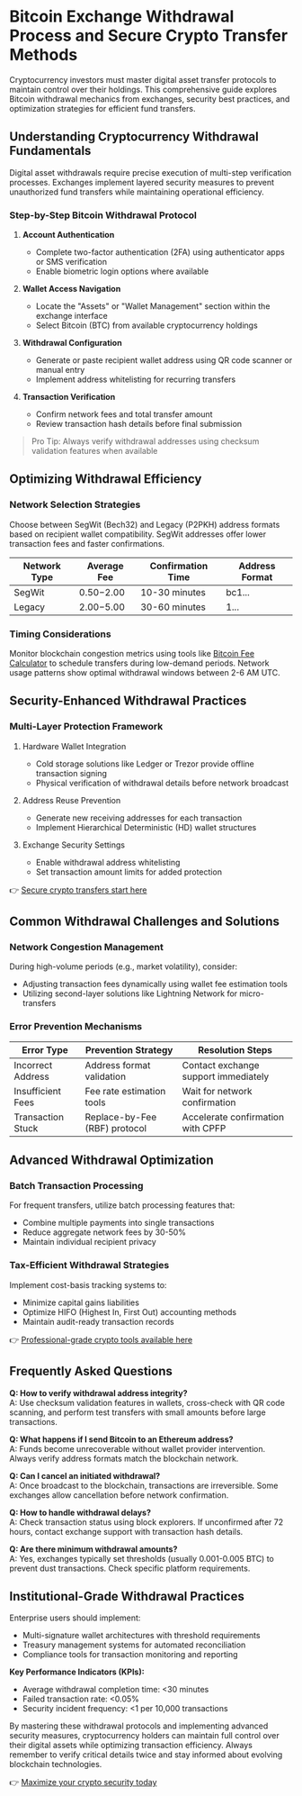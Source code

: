 # Bitcoin Exchange Withdrawal Process and Secure Crypto Transfer Methods  

Cryptocurrency investors must master digital asset transfer protocols to maintain control over their holdings. This comprehensive guide explores Bitcoin withdrawal mechanics from exchanges, security best practices, and optimization strategies for efficient fund transfers.  

## Understanding Cryptocurrency Withdrawal Fundamentals  

Digital asset withdrawals require precise execution of multi-step verification processes. Exchanges implement layered security measures to prevent unauthorized fund transfers while maintaining operational efficiency.  

### Step-by-Step Bitcoin Withdrawal Protocol  

1. **Account Authentication**  
   - Complete two-factor authentication (2FA) using authenticator apps or SMS verification  
   - Enable biometric login options where available  

2. **Wallet Access Navigation**  
   - Locate the "Assets" or "Wallet Management" section within the exchange interface  
   - Select Bitcoin (BTC) from available cryptocurrency holdings  

3. **Withdrawal Configuration**  
   - Generate or paste recipient wallet address using QR code scanner or manual entry  
   - Implement address whitelisting for recurring transfers  

4. **Transaction Verification**  
   - Confirm network fees and total transfer amount  
   - Review transaction hash details before final submission  

> Pro Tip: Always verify withdrawal addresses using checksum validation features when available  

## Optimizing Withdrawal Efficiency  

### Network Selection Strategies  
Choose between SegWit (Bech32) and Legacy (P2PKH) address formats based on recipient wallet compatibility. SegWit addresses offer lower transaction fees and faster confirmations.  

| Network Type | Average Fee | Confirmation Time | Address Format |
|--------------|-------------|-------------------|----------------|
| SegWit       | $0.50-$2.00 | 10-30 minutes     | bc1...         |
| Legacy       | $2.00-$5.00 | 30-60 minutes     | 1...           |

### Timing Considerations  
Monitor blockchain congestion metrics using tools like [Bitcoin Fee Calculator](https://bit.ly/okx-bonus) to schedule transfers during low-demand periods. Network usage patterns show optimal withdrawal windows between 2-6 AM UTC.  

## Security-Enhanced Withdrawal Practices  

### Multi-Layer Protection Framework  
1. Hardware Wallet Integration  
   - Cold storage solutions like Ledger or Trezor provide offline transaction signing  
   - Physical verification of withdrawal details before network broadcast  

2. Address Reuse Prevention  
   - Generate new receiving addresses for each transaction  
   - Implement Hierarchical Deterministic (HD) wallet structures  

3. Exchange Security Settings  
   - Enable withdrawal address whitelisting  
   - Set transaction amount limits for added protection  

👉 [Secure crypto transfers start here](https://bit.ly/okx-bonus)  

## Common Withdrawal Challenges and Solutions  

### Network Congestion Management  
During high-volume periods (e.g., market volatility), consider:  
- Adjusting transaction fees dynamically using wallet fee estimation tools  
- Utilizing second-layer solutions like Lightning Network for micro-transfers  

### Error Prevention Mechanisms  
| Error Type         | Prevention Strategy                     | Resolution Steps                      |
|--------------------|-----------------------------------------|---------------------------------------|
| Incorrect Address  | Address format validation               | Contact exchange support immediately  |
| Insufficient Fees  | Fee rate estimation tools               | Wait for network confirmation         |
| Transaction Stuck  | Replace-by-Fee (RBF) protocol           | Accelerate confirmation with CPFP     |

## Advanced Withdrawal Optimization  

### Batch Transaction Processing  
For frequent transfers, utilize batch processing features that:  
- Combine multiple payments into single transactions  
- Reduce aggregate network fees by 30-50%  
- Maintain individual recipient privacy  

### Tax-Efficient Withdrawal Strategies  
Implement cost-basis tracking systems to:  
- Minimize capital gains liabilities  
- Optimize HIFO (Highest In, First Out) accounting methods  
- Maintain audit-ready transaction records  

👉 [Professional-grade crypto tools available here](https://bit.ly/okx-bonus)  

## Frequently Asked Questions  

**Q: How to verify withdrawal address integrity?**  
A: Use checksum validation features in wallets, cross-check with QR code scanning, and perform test transfers with small amounts before large transactions.  

**Q: What happens if I send Bitcoin to an Ethereum address?**  
A: Funds become unrecoverable without wallet provider intervention. Always verify address formats match the blockchain network.  

**Q: Can I cancel an initiated withdrawal?**  
A: Once broadcast to the blockchain, transactions are irreversible. Some exchanges allow cancellation before network confirmation.  

**Q: How to handle withdrawal delays?**  
A: Check transaction status using block explorers. If unconfirmed after 72 hours, contact exchange support with transaction hash details.  

**Q: Are there minimum withdrawal amounts?**  
A: Yes, exchanges typically set thresholds (usually 0.001-0.005 BTC) to prevent dust transactions. Check specific platform requirements.  

## Institutional-Grade Withdrawal Practices  

Enterprise users should implement:  
- Multi-signature wallet architectures with threshold requirements  
- Treasury management systems for automated reconciliation  
- Compliance tools for transaction monitoring and reporting  

**Key Performance Indicators (KPIs):**  
- Average withdrawal completion time: <30 minutes  
- Failed transaction rate: <0.05%  
- Security incident frequency: <1 per 10,000 transactions  

By mastering these withdrawal protocols and implementing advanced security measures, cryptocurrency holders can maintain full control over their digital assets while optimizing transaction efficiency. Always remember to verify critical details twice and stay informed about evolving blockchain technologies.  

👉 [Maximize your crypto security today](https://bit.ly/okx-bonus)